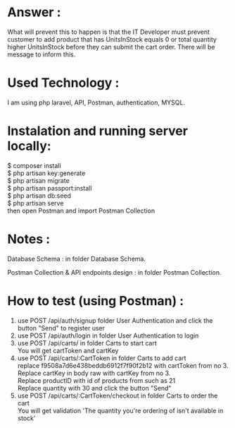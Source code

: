 # Answer :

What will prevent this to happen is that the IT Developer must prevent customer to add product that has UnitsInStock equals 0 or total quantity higher UnitsInStock
before they can submit the cart order. There will be message to inform this.  </br>

# Used Technology :

I am using php laravel, API, Postman, authentication, MYSQL.

# Instalation and running server locally:
$ composer install </br>
$ php artisan key:generate </br>
$ php artisan migrate </br>
$ php artisan passport:install </br>
$ php artisan db:seed </br>
$ php artisan serve </br>
then open Postman and import Postman Collection

# Notes :

Database Schema : in folder Database Schema. </br>  

Postman Collection & API endpoints design : in folder  Postman Collection. </br>  

# How to test (using Postman) :

1. use POST /api/auth/signup folder User Authentication and click the button "Send" to register user</br>  
2. use POST /api/auth/login in folder User Authentication to login</br>  
3. use POST /api/carts/ in folder Carts to start cart  
   You will get cartToken and cartKey</br> 
3. use POST /api/carts/:CartToken in folder Carts to add cart</br>
   replace f9508a7d6e438beddb6912f7f90f2b12 with cartToken from no 3.</br> 
   Replace cartKey in body raw with cartKey from no 3.</br>
   Replace productID with id of products from such as 21 </br>
   Replace quantity with 30 and click the button "Send"</br>
4. use POST /api/carts/:CartToken/checkout in folder Carts to order the cart</br>
   You will get validation 'The quantity you're ordering of  isn't available in stock'  
  